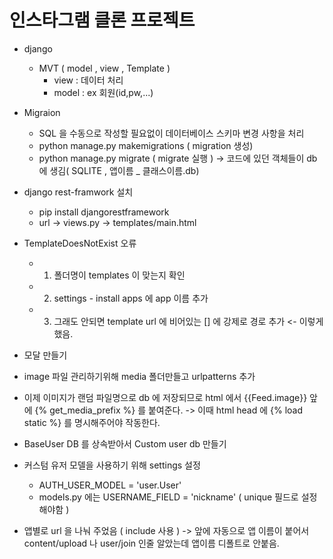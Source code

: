 # 인스타그램 클론 프로젝트
- django
    - MVT ( model , view , Template )
        - view : 데이터 처리 
        - model : ex 회원(id,pw,...)

- Migraion 
    - SQL 을 수동으로 작성할 필요없이 데이터베이스 스키마 변경 사항을 처리
    - python manage.py makemigrations ( migration 생성)
    - python manage.py migrate ( migrate 실행 ) -> 코드에 있던 객체들이 db 에 생김( SQLITE , 앱이름 _ 클래스이름.db)

- django rest-framwork 설치
    - pip install djangorestframework
    - url -> views.py -> templates/main.html

- TemplateDoesNotExist 오류 
    - 1. 폴더명이 templates 이 맞는지 확인
    - 2. settings - install apps 에 app 이름 추가 
    - 3. 그래도 안되면 template url 에 비어있는 [] 에 강제로 경로 추가 <- 이렇게 했음. 

- 모달 만들기 

- image 파일 관리하기위해 media 폴더만들고 urlpatterns 추가

- 이제 이미지가 랜덤 파일명으로 db 에 저장되므로 html 에서 {{Feed.image}} 앞에 {% get_media_prefix %} 를 붙여준다. 
    -> 이때 html head 에 {% load static %} 를 명시해주어야 작동한다. 

- BaseUser DB 를 상속받아서 Custom user db 만들기

- 커스텀 유저 모델을 사용하기 위해 settings 설정
    - AUTH_USER_MODEL = 'user.User'
    - models.py 에는 USERNAME_FIELD = 'nickname' ( unique 필드로 설정해야함 )

- 앱별로 url 을 나눠 주었음 ( include 사용 )
    -> 앞에 자동으로 앱 이름이 붙어서 content/upload 나 user/join 인줄 알았는데 앱이름 디폴트로 안붙음. 